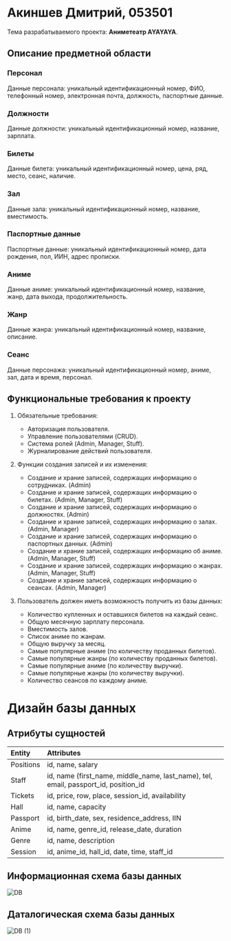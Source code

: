 # Акиншев Дмитрий, 053501

Тема разрабатываемого проекта: **Аниметеатр AYAYAYA**.

## Описание предметной области

### Персонал
Данные персонала: уникальный идентификационный номер, ФИО, телефонный номер, электронная почта, должность, паспортные данные.

### Должности
Данные должности: уникальный идентификационный номер, название, зарплата.

### Билеты
Данные билета: уникальный идентификационный номер, цена, ряд, место, сеанс, наличие.

### Зал
Данные зала: уникальный идентификационный номер, название, вместимость. 

### Паспортные данные
Паспортные данные: уникальный идентификационный номер, дата рождения, пол, ИИН, адрес прописки.

### Аниме
Данные аниме: уникальный идентификационный номер, название, жанр, дата выхода, продолжительность.

### Жанр
Данные жанра: уникальный идентификационный номер, название, описание.

### Сеанс
Данные персонажа: уникальный идентификационный номер, аниме, зал, дата и время, персонал.

## Функциональные требования к проекту

1. Обязательные требования:
    - Авторизация пользователя.
    - Управление пользователями (CRUD).
    - Система ролей (Admin, Manager, Stuff).
    - Журналирование действий пользователя.
  
2. Функции создания записей и их изменения:
    - Создание и храние записей, содержащих информацию о сотрудниках. (Admin)
    - Создание и храние записей, содержащих информацию о билетах. (Admin, Manager, Stuff)
    - Создание и храние записей, содержащих информацию о должностях. (Admin)
    - Создание и храние записей, содержащих информацию о залах. (Admin, Manager)
    - Создание и храние записей, содержащих информацию о паспортных данных. (Admin)
    - Создание и храние записей, содержащих информацию об аниме. (Admin, Manager, Stuff)
    - Создание и храние записей, содержащих информацию о жанрах. (Admin, Manager, Stuff)
    - Создание и храние записей, содержащих информацию о сеансах. (Admin, Manager)

3. Пользователь должен иметь возможность получить из базы данных:
    - Количество купленных и оставшихся билетов на каждый сеанс.
    - Общую месячную зарплату персонала.
    - Вместимость залов.
    - Список аниме по жанрам.
    - Общую выручку за месяц.
    - Самые популярные аниме (по количеству проданных билетов).
    - Самые популярные жанры (по количеству проданных билетов).
    - Самые популярные аниме (по количеству выручки).
    - Самые популярные жанры (по количеству выручки).
    - Количество сеансов по каждому аниме.

# Дизайн базы данных

## Атрибуты сущностей

| Entity  | Attributes  |
|:------------- |:--------------- |
| Positions        | id, name, salary |
| Staff         | id, name (first_name, middle_name, last_name), tel, email, passport_id, position_id|
| Tickets       | id, price, row, place, session_id, availability|
| Hall   | id, name, capacity|
| Passport     | id, birth_date, sex, residence_address, IIN        |
| Anime | id, name, genre_id, release_date, duration        |
| Genre          | id, name, description     |
| Session        | id, anime_id, hall_id, date, time, staff_id       |

## Информационная схема базы данных 

![DB](https://user-images.githubusercontent.com/73168415/199344985-f8135463-b5fc-441c-abfc-67ae51d644f3.jpeg)

## Даталогическая схема базы данных 

![DB (1)](https://user-images.githubusercontent.com/73168415/199538415-2dc3c9c2-58e5-427d-9941-95f77f829022.jpeg)
